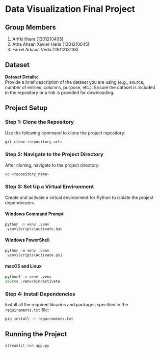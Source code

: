 # Data Visualization Final Project

## Group Members

1. Arifki Ilham (1301210405)
2. Atha Ahsan Xavier Haris (1301210045)
3. Farrel Arkana Veda (1301213138)

## Dataset

**Dataset Details:**\
Provide a brief description of the dataset you are using (e.g., source, number of entries, columns, purpose, etc.). Ensure the dataset is included in the repository or a link is provided for downloading.

## Project Setup

### Step 1: Clone the Repository

Use the following command to clone the project repository:

```bash
git clone <repository_url>
```

### Step 2: Navigate to the Project Directory

After cloning, navigate to the project directory:

```bash
cd <repository_name>
```

### Step 3: Set Up a Virtual Environment

Create and activate a virtual environment for Python to isolate the project dependencies.

#### Windows Command Prompt

```cmd
python -m venv .venv
.venv\Scripts\activate.bat
```

#### Windows PowerShell

```powershell
python -m venv .venv
.venv\Scripts\Activate.ps1
```

#### macOS and Linux

```bash
python3 -m venv .venv
source .venv/bin/activate
```

### Step 4: Install Dependencies

Install all the required libraries and packages specified in the `requirements.txt` file:

```bash
pip install -r requirements.txt
```

## Running the Project

```bash
streamlit run app.py
```
